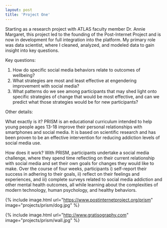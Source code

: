 ```yaml
---
layout: post
title: 'Project One'
---
```


Starting as a research project with ATLAS faculty member Dr. Annie Margaret, this project led to the founding of the Post-Internet Project and is now in development for full integration into the platform. My primary role was data scientist, where I cleaned, analyzed, and modeled data to gain insight into key questions. 

Key questions:
1. How do specific social media behaviors relate to outcomes of wellbeing?
2. What strategies are most and least effective at engendering improvement with social media?
3. What patterns do we see among participants that may shed light onto specific strategies of change that would be most effective, and can we predict what those strategies would be for new participants?

Other details:

What exactly is it?
PRISM is an educational curriculum intended to help young people ages 13-18 improve their personal relationships with smartphones and social media. It is based on scientific research and has been proven to be an effective intervention for reducing addiction levels of social media use.

How does it work?
With PRISM, participants undertake a social media challenge, where they spend time reflecting on their current relationship with social media and set their own goals for changes they would like to make. Over the course of four weeks, participants i) self-report their success in adhering to their goals, ii) reflect on their feelings and experiences, and iii) complete surveys related to social media addiction and other mental health outcomes, all while learning about the complexities of modern technology, human psychology, and healthy behaviors.

{% include image.html url="https://www.postinternetproject.org/prism" image="projects/prism/dog.jpg" %}

{% include image.html url="http://www.gratisography.com" image="projects/prism/wall.jpg" %}
